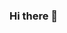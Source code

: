 ### Hi there 👋

<!--
**realDenki/realDenki** is a ✨ _special_ ✨ repository because its `README.md` (this file) appears on your GitHub profile.

Here are some ideas to get you started:

### - 🔭 I’m currently working on something
### - 🌱 I’m currently learning ... a lot of things
### - 💬 Ask me about ... anything
